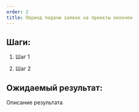 ```yaml
---
order: 2
title: Период подачи заявок на проекты окончен
---
```


## Шаги:

1. Шаг 1

2. Шаг 2

## Ожидаемый результат:

Описание результата


